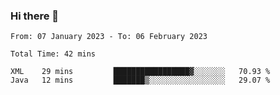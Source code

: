 ### Hi there 👋

<!--START_SECTION:waka-->

```text
From: 07 January 2023 - To: 06 February 2023

Total Time: 42 mins

XML    29 mins         █████████████████▓░░░░░░░   70.93 %
Java   12 mins         ███████▒░░░░░░░░░░░░░░░░░   29.07 %
```

<!--END_SECTION:waka-->

<!--
**jaimesalcedo1/jaimesalcedo1** is a ✨ _special_ ✨ repository because its `README.md` (this file) appears on your GitHub profile.

Here are some ideas to get you started:

- 🔭 I’m currently working on ...
- 🌱 I’m currently learning ...
- 👯 I’m looking to collaborate on ...
- 🤔 I’m looking for help with ...
- 💬 Ask me about ...
- 📫 How to reach me: ...
- 😄 Pronouns: ...
- ⚡ Fun fact: ...
-->
